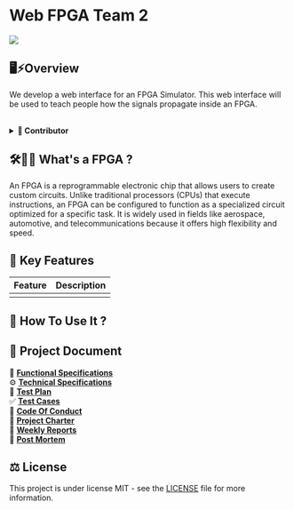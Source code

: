 # Web FPGA Team 2


<img src ="../ReadmeExtensions/3000px_Bleu.jpg">




## 🖥️⚡Overview
We develop a web interface for an FPGA Simulator. This web interface will be used to teach people how the signals propagate inside an FPGA.

<br>
<details>

<summary><b> 👤 Contributor </b></summary>
<br>

| Photo                                                                                                           | Role               | Name              | Contact                                                                                                                                                                                                                                                                                                     |
| --------------------------------------------------------------------------------------------------------------- | ------------------ | ----------------- | ----------------------------------------------------------------------------------------------------------------------------------------------------------------------------------------------------------------------------------------------------------------------------------------------------------- |
| <img src="https://ca.slack-edge.com/T07N4K3NA3Z-U07NK6MCR0A-g4cac1c20a04-192" width="100px" height="100">       | Project Manager    | Enoal ADAM        | [![GitHub](https://img.shields.io/badge/-GitHub-181717?logo=github&logoColor=white&style=flat-square)](https://github.com/EnoGame29)[![LinkedIn](https://img.shields.io/badge/-LinkedIn-0077B5?logo=linkedin&logoColor=white&style=flat-square)](https://www.linkedin.com/in/enoal-adam-02552932a/)         |
| <img src="https://gravatar.com/avatar/fbb2631ed2b14d85006ea91fcf223680?size=128&d=mp" width="100" height="100"> | Program Manager    | Salaheddine NAMIR | [![GitHub](https://img.shields.io/badge/-GitHub-181717?logo=github&logoColor=white&style=flat-square)](https://github.com/T3rryc)[![LinkedIn](https://img.shields.io/badge/-LinkedIn-0077B5?logo=linkedin&logoColor=white&style=flat-square)](https://www.linkedin.com/in/salaheddine-namir-3402471b8/)     |
| <img src="https://ca.slack-edge.com/T019N8PRR7W-U07DQ644220-32f6fb88c2d8-192" width="100" height="100">         | Tech Lead          | Léna De GERMAIN   | [![GitHub](https://img.shields.io/badge/GitHub-181717?style=flat&logo=github&logoColor=white)](https://github.com/lenadg18)[![LinkedIn](https://img.shields.io/badge/LinkedIn-0077B5?style=flat&logo=linkedin&logoColor=white)](https://www.linkedin.com/in/lena-degermain-5535a032a/)                      |
| <img src="https://avatars.githubusercontent.com/u/146005340?v=4" width=100 height="100">                        | Software Developer | Ian LAURENT       | [![GitHub](https://img.shields.io/badge/-GitHub-181717?logo=github&logoColor=white&style=flat-square)](https://github.com/Ianlaur)[![LinkedIn](https://img.shields.io/badge/-LinkedIn-0077B5?logo=linkedin&logoColor=white&style=flat-square)](https://www.linkedin.com/in/ian-h-laurent/)                  |
| <img src="https://gravatar.com/avatar/dc3a8fc938e413abe9fb0053201896e7?size=128&d=mp" width=100 height="100">   | Software Developer | Lucas AUBARD      | [![GitHub](https://img.shields.io/badge/-GitHub-181717?logo=github&logoColor=white&style=flat-square)](https://github.com/LucasAub)[![LinkedIn](https://img.shields.io/badge/-LinkedIn-0077B5?logo=linkedin&logoColor=white&style=flat-square)](https://www.linkedin.com/in/lucas-aubard-596b37251/)        |
| <img src="https://ca.slack-edge.com/T019N8PRR7W-U05T1QGDPGC-5b740608e738-192" width="100" height="100">         | Quality Assurance  | Mattéo LEFIN      | [![GitHub](https://img.shields.io/badge/-GitHub-181717?logo=github&logoColor=white&style=flat-square)](https://github.com/Mattstar64)[![LinkedIn](https://img.shields.io/badge/-LinkedIn-0077B5?logo=linkedin&logoColor=white&style=flat-square)](https://www.linkedin.com/in/matt%C3%A9o-lefin-380272293/) |



</details>
 
## 🛠️🧑‍💻 What's a FPGA ?
An FPGA is a reprogrammable electronic chip that allows users to create custom circuits. Unlike traditional processors (CPUs) that execute instructions, an FPGA can be configured to function as a specialized circuit optimized for a specific task. It is widely used in fields like aerospace, automotive, and telecommunications because it offers high flexibility and speed.

## 🌟 Key Features
| Feature | Description |
| ------- | ----------- |
|         |             |

## 📖 How To Use It ?


## 📂 Project Document

📄 [**Functional Specifications**](https://github.com/algosup/2024-2025-project-4-web-fpga-team-2/blob/main/Documents/Functional/functionalSpecification.md) <br>
⚙️ [**Technical Specifications** ](https://github.com/algosup/2024-2025-project-4-web-fpga-team-2/blob/main/Documents/Technical/technicalSpecification.md) <br>
🧪 [**Test Plan** ]() <br>
✅ [**Test Cases**]() <br>
📜 [ **Code Of Conduct**]() <br>
📑 [ **Project Charter**]() <br>
📆 [ **Weekly Reports** ]() <br>
📌 [ **Post Mortem** ]() <br>    

## ⚖️ License

This project is under license MIT - see the [LICENSE](https://github.com/algosup/2024-2025-project-4-web-fpga-team-2/blob/main/LICENSE) file for more information.
